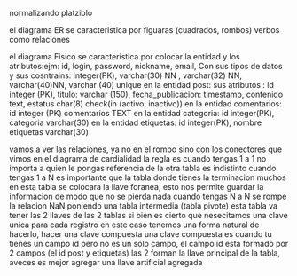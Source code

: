 normalizando platziblo

el diagrama ER se caracteristica por figuaras (cuadrados, rombos) verbos como relaciones

el diagrama Fisico se caracteristica por colocar la entidad y los atributos:ejm: id, login, password, nickname, email,
Con sus tipos de datos y sus cosntrains: integer(PK), varchar(30) NN , varchar(32) NN, varchar(40)NN, varchar (40) unique
en la entidad post: sus atributos : id integer (PK), titulo: varchar (150), fecha_publicacion: timestamp, contenido text, estatus char(8) check(in (activo, inactivo))
en la entidad comentarios: id integer (PK) comentarios TEXT
en la entidad categoria: id integer(PK), categoria varchar(30)
en la entidad etiquetas: id integer(PK), nombre etiquetas varchar(30)

vamos a ver las relaciones, ya no en el rombo sino con los conectores que vimos en el diagrama de cardialidad
la regla es
cuando tengas 1 a 1 no importa a quien le pongas referencia de la otra tabla es indistinto
cuando tengas 1 a N es importante que la tabla donde tienes la terminacion muchos en esta tabla se colocara la llave foranea, esto nos permite guardar la informacion de modo que no se pierda nada
cuando tengas N a N se rompe la relacion NaN poniendo una tabla intermedia (tabla pivote) esta tabla va tener las 2 llaves de las 2 tablas
si bien es cierto que nesecitamos una clave unica para cada registro en este caso tenemos una forma natural de hacerlo, hacer una clave compuesta
una clave compuesta es cuando tu tienes un campo id pero no es un solo campo, el campo id esta formado por 2 campos (el id post y etiquetas) las 2 forman la llave principal de la tabla, aveces es mejor agregar una llave artificial agregada

